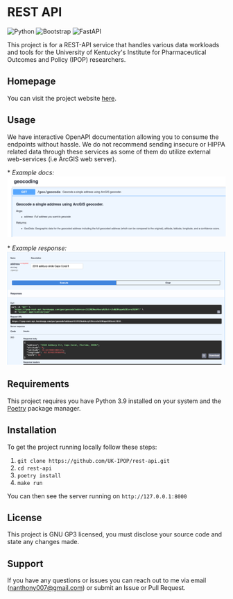 # REST API

<img alt="Python" src="https://img.shields.io/badge/python-blue.svg?style=for-the-badge&logo=python&logoColor=yellow"/>
<img alt="Bootstrap" src="https://img.shields.io/badge/bootstrap-%23563D7C.svg?style=for-the-badge&logo=bootstrap&logoColor=white"/>
<img alt="FastAPI" src="https://img.shields.io/badge/fastapi-teal.svg?style=for-the-badge&logo=fastapi&logoColor=white"/>

This project is for a REST-API service that handles various data workloads and tools for the
University of Kentucky's Institute for Pharmaceutical Outcomes and Policy (IPOP) researchers.

## Homepage

You can visit the project website [here](https://ipop-rest-api.herokuapp.com).

## Usage

We have interactive OpenAPI documentation allowing you to consume the endpoints without hassle. We do not recommend sending insecure or HIPPA related data through these services as some of them do utilize external web-services (i.e ArcGIS web server).

\* _Example docs:_
![Example documentation](resources/example-docs.png)

\* _Example response:_
![Example response](resources/example-results.png)

## Requirements

This project requires you have Python 3.9 installed on your system and the
[Poetry](https://python-poetry.org) package manager.

## Installation

To get the project running locally follow these steps:

1. `git clone https://github.com/UK-IPOP/rest-api.git`
2. `cd rest-api`
3. `poetry install`
4. `make run`

You can then see the server running on `http://127.0.0.1:8000`

## License

This project is GNU GP3 licensed, you must disclose your source code and state any changes made.

## Support

If you have any questions or issues you can reach out to me via email (nanthony007@gmail.com) or submit an Issue or Pull Request.
